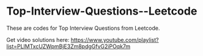 # Top-Interview-Questions--Leetcode
These are codes for Top Interview Questions from Leetcode.

Get video solutions here:
https://www.youtube.com/playlist?list=PLlMTxcUZWpmBjE3Zm8pdgGfvG2iPOqk7m
